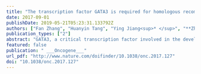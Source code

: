 ```yaml
---
title: "The transcription factor GATA3 is required for homologous recombination repair by regulating CtIP expression."
date: 2017-09-01
publishDate: 2019-05-21T05:23:31.133792Z
authors: ["Fan Zhang", "Huanyin Tang", "Ying Jiang<sup>* </sup>", "**Zhiyong Mao**<sup>* </sup>"]
publication_types: ["2"]
abstract: "GATA3, a critical transcription factor involved in the development of the mammary gland, also plays important roles in mammary tumorigenesis by regulating transcription in coordination with two essential DNA repair factors, PARP1 and BRCA1. However, whether and how GATA3 participates in the process of DNA repair, which is often associated with tumorigenesis, has not been investigated. Here we demonstrate that GATA3 is required for the repair of DNA double-strand breaks (DSBs) by homologous recominbation (HR). Mechanistic studies indicate that at both the protein and the mRNA level, depleting GATA3 leads to reduced expression of CtIP, an essential HR factor involved in end resection, thereby suppressing the repair of DSBs by HR and sensitizing cells to etoposide induced DNA DSBs. Further studies indicate that upon the occurrence of DNA DSBs GATA3 directly binds to the CtIP promoter at the region of -2119 to -2130 and -2274 to -2285, and promotes the transcription of CtIP. Overexpression of CtIP in GATA3 depleted cells rescues the decline of HR, and cell survival in the presence of etoposide. In addition, through data mining analysis, we observed an extremely strong correlation between the expression levels of GATA3 and CtIP in paratumors, but the correlation turned insignificant in mammary tumors. Using vectors encoding GATA3 with mutations frequently occurring in mammary tumors, we found that several mutations on GATA3 led to a dysregulation of CtIP, and therefore HR repair. In summary, our data delineates the regulatory mechanisms of GATA3 in DNA DSB repair and strongly suggests that it might act as a tumor suppressor by promoting CtIP expression and HR to stabilize genomes."
featured: false
publication: " ___Oncogene___"
url_pdf: "http://www.nature.com/doifinder/10.1038/onc.2017.127"
doi: "10.1038/onc.2017.127"
---
```


